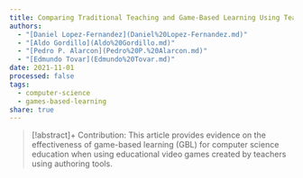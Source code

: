 ```yaml
---
title: Comparing Traditional Teaching and Game-Based Learning Using Teacher-Authored Games on Computer Science Education
authors:
  - "[Daniel Lopez-Fernandez](Daniel%20Lopez-Fernandez.md)"
  - "[Aldo Gordillo](Aldo%20Gordillo.md)"
  - "[Pedro P. Alarcon](Pedro%20P.%20Alarcon.md)"
  - "[Edmundo Tovar](Edmundo%20Tovar.md)"
date: 2021-11-01
processed: false
tags:
  - computer-science
  - games-based-learning
share: true
---
```


> [!abstract]+
> Contribution: This article provides evidence on the effectiveness of game-based learning (GBL) for computer science education when using educational video games created by teachers using authoring tools.




